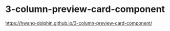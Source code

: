 # 3-column-preview-card-component

https://hwang-dolphin.github.io/3-column-preview-card-component/
